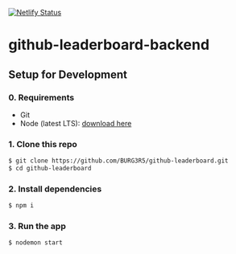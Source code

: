 [![Netlify Status](https://api.netlify.com/api/v1/badges/2a788e95-fdbe-449c-a150-83118e771b6c/deploy-status)](https://app.netlify.com/sites/github-leaderboard/deploys)

# github-leaderboard-backend

## Setup for Development

### 0. Requirements

* Git
* Node (latest LTS): [download here](https://nodejs.org/en/download/)

### 1. Clone this repo

```bash
$ git clone https://github.com/BURG3R5/github-leaderboard.git
$ cd github-leaderboard
```

### 2. Install dependencies

```bash
$ npm i
```

### 3. Run the app

```bash
$ nodemon start
```
